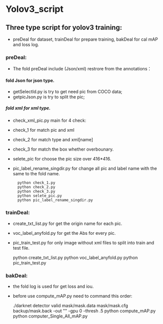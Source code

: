 # Yolov3_script

## Three type script for yolov3 training:

* preDeal for dataset, trainDeal for prepare training, bakDeal for cal mAP and loss log.

### preDeal:
* The fold preDeal include (Json/xml) restrore from the annotations：
#### fold Json for json type.
* getSelectId.py is try to get need pic from COCO data;<br>
* getpicJson.py is try to split the pic;<br>
##### fold xml for xml type.
* check_xml_pic.py main for 4 check:
* check_1 for match pic and xml
* check_2 for match type and xml[name]
* check_3 for match the box whether overbounary.
* selete_pic for choose the pic size over 416*416.
* pic_label_rename_singdir.py for change all pic and label name with the same to the fold name.
		
		python check_1.py
		python check_2.py
		python check_3.py
		python selete_pic.py
		python pic_label_rename_singdir.py

	
### trainDeal:
* create_txt_list.py for get the origin name for each pic.
* voc_label_anyfold.py for get the Abs for every pic.
* pic_train_test.py for only image without xml files to split into train and test file.
	
	python create_txt_list.py
	python voc_label_anyfold.py
	python pic_train_test.py
	
### bakDeal:
* the fold log is used for get loss and iou.
* before use compute_mAP.py need to command this order:
	
	./darknet detector valid mask/mask.data mask/mask.cfg backup/mask.back -out "" -gpu 0 -thresh .5
	python compute_mAP.py  
	python computer_Single_All_mAP.py 
	
